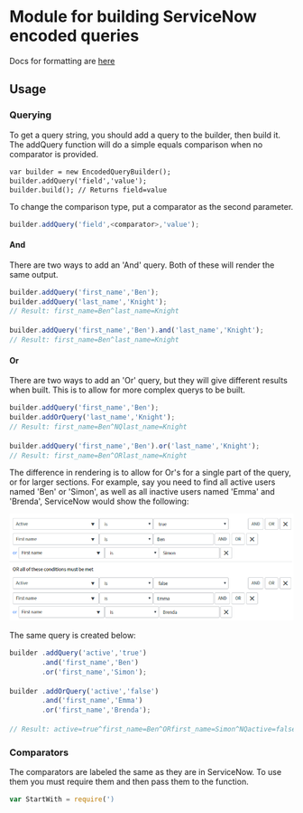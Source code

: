 # Module for building ServiceNow encoded queries

Docs for formatting are [here](https://docs.servicenow.com/bundle/istanbul-servicenow-platform/page/use/using-lists/concept/c_EncodedQueryStrings.html)

## Usage

### Querying

To get a query string, you should add a query to the builder, then build it. The addQuery function will do a simple equals comparison when no comparator is provided.

```#Javascript
var builder = new EncodedQueryBuilder();
builder.addQuery('field','value');
builder.build(); // Returns field=value
```

To change the comparison type, put a comparator as the second parameter.

```Javascript
builder.addQuery('field',<comparator>,'value');
```

#### And

There are two ways to add an 'And' query. Both of these will render the same output.

```Javascript
builder.addQuery('first_name','Ben');
builder.addQuery('last_name','Knight');
// Result: first_name=Ben^last_name=Knight

builder.addQuery('first_name','Ben').and('last_name','Knight');
// Result: first_name=Ben^last_name=Knight
```

#### Or

There are two ways to add an 'Or' query, but they will give different results when built. This is to allow for more complex querys to be built.

```Javascript
builder.addQuery('first_name','Ben');
builder.addOrQuery('last_name','Knight');
// Result: first_name=Ben^NQlast_name=Knight

builder.addQuery('first_name','Ben').or('last_name','Knight');
// Result: first_name=Ben^ORlast_name=Knight
```

The difference in rendering is to allow for Or's for a single part of the query, or for larger sections. For example, say you need to find all active users named 'Ben' or 'Simon', as well as all inactive users named 'Emma' and 'Brenda', ServiceNow would show the following:

![ServiceNow example](./ServiceNow-Example-Users.PNG)

The same query is created below:

```Javascript
builder .addQuery('active','true')
        .and('first_name','Ben')
        .or('first_name','Simon');

builder .addOrQuery('active','false')
        .and('first_name','Emma')
        .or('first_name','Brenda');

// Result: active=true^first_name=Ben^ORfirst_name=Simon^NQactive=false^first_name=Emma^ORfirst_name=Brenda
```

### Comparators

The comparators are labeled the same as they are in ServiceNow. To use them you must require them and then pass them to the function.

```Javascript
var StartWith = require(')
```